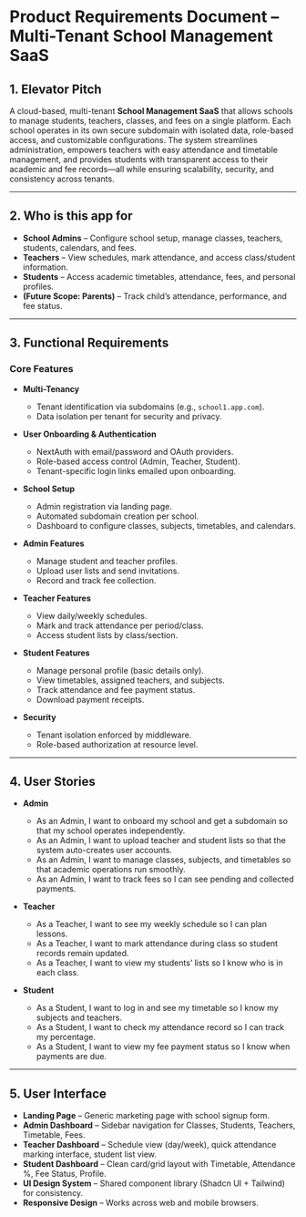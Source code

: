 # Product Requirements Document – Multi-Tenant School Management SaaS

## 1. Elevator Pitch
A cloud-based, multi-tenant **School Management SaaS** that allows schools to manage students, teachers, classes, and fees on a single platform. Each school operates in its own secure subdomain with isolated data, role-based access, and customizable configurations. The system streamlines administration, empowers teachers with easy attendance and timetable management, and provides students with transparent access to their academic and fee records—all while ensuring scalability, security, and consistency across tenants.

---

## 2. Who is this app for
- **School Admins** – Configure school setup, manage classes, teachers, students, calendars, and fees.  
- **Teachers** – View schedules, mark attendance, and access class/student information.  
- **Students** – Access academic timetables, attendance, fees, and personal profiles.  
- **(Future Scope: Parents)** – Track child’s attendance, performance, and fee status.

---

## 3. Functional Requirements
### Core Features
- **Multi-Tenancy**
  - Tenant identification via subdomains (e.g., `school1.app.com`).  
  - Data isolation per tenant for security and privacy.  

- **User Onboarding & Authentication**
  - NextAuth with email/password and OAuth providers.  
  - Role-based access control (Admin, Teacher, Student).  
  - Tenant-specific login links emailed upon onboarding.  

- **School Setup**
  - Admin registration via landing page.  
  - Automated subdomain creation per school.  
  - Dashboard to configure classes, subjects, timetables, and calendars.  

- **Admin Features**
  - Manage student and teacher profiles.  
  - Upload user lists and send invitations.  
  - Record and track fee collection.  

- **Teacher Features**
  - View daily/weekly schedules.  
  - Mark and track attendance per period/class.  
  - Access student lists by class/section.  

- **Student Features**
  - Manage personal profile (basic details only).  
  - View timetables, assigned teachers, and subjects.  
  - Track attendance and fee payment status.  
  - Download payment receipts.  

- **Security**
  - Tenant isolation enforced by middleware.  
  - Role-based authorization at resource level.  

---

## 4. User Stories
- **Admin**
  - As an Admin, I want to onboard my school and get a subdomain so that my school operates independently.  
  - As an Admin, I want to upload teacher and student lists so that the system auto-creates user accounts.  
  - As an Admin, I want to manage classes, subjects, and timetables so that academic operations run smoothly.  
  - As an Admin, I want to track fees so I can see pending and collected payments.  

- **Teacher**
  - As a Teacher, I want to see my weekly schedule so I can plan lessons.  
  - As a Teacher, I want to mark attendance during class so student records remain updated.  
  - As a Teacher, I want to view my students’ lists so I know who is in each class.  

- **Student**
  - As a Student, I want to log in and see my timetable so I know my subjects and teachers.  
  - As a Student, I want to check my attendance record so I can track my percentage.  
  - As a Student, I want to view my fee payment status so I know when payments are due.  

---

## 5. User Interface
- **Landing Page** – Generic marketing page with school signup form.  
- **Admin Dashboard** – Sidebar navigation for Classes, Students, Teachers, Timetable, Fees.  
- **Teacher Dashboard** – Schedule view (day/week), quick attendance marking interface, student list view.  
- **Student Dashboard** – Clean card/grid layout with Timetable, Attendance %, Fee Status, Profile.  
- **UI Design System** – Shared component library (Shadcn UI + Tailwind) for consistency.  
- **Responsive Design** – Works across web and mobile browsers.  
